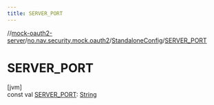 ```yaml
---
title: SERVER_PORT
---
```

//[mock-oauth2-server](../../../index.html)/[no.nav.security.mock.oauth2](../index.html)/[StandaloneConfig](index.html)/[SERVER_PORT](-s-e-r-v-e-r_-p-o-r-t.html)



# SERVER_PORT



[jvm]\
const val [SERVER_PORT](-s-e-r-v-e-r_-p-o-r-t.html): [String](https://kotlinlang.org/api/latest/jvm/stdlib/kotlin/-string/index.html)




